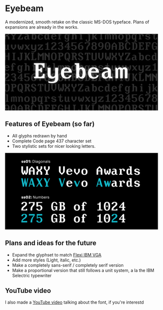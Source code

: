 # Eyebeam

A modernized, smooth retake on the classic MS-DOS typeface. Plans of expansions are already in the works.

![Woah Its Eyebeam](https://github.com/puzzylpiece/eyebeam/blob/main/images/eyebeampic.png)

## Features of Eyebeam (so far)
- All glyphs redrawn by hand
- Complete Code page 437 character set
- Two stylistic sets for nicer looking letters.

![stylistic alternates](https://github.com/puzzylpiece/eyebeam/blob/main/images/alts.png)

## Plans and ideas for the future
- Expand the glyphset to match [Flexi IBM VGA](https://int10h.org/blog/2020/12/more-font-updates-oldschool-pack-flexi-vga/#flexi-ibm-vga-v2-0)
- Add more styles (Light, italic, etc.)
- Make a completely sans-serif / completely serif version
- Make a proportional version that still follows a unit system, a la the IBM Selectric typewriter

## YouTube video
I also made a [YouTube video](https://youtu.be/VpuhzjiyVi0) talking about the font, if you're interestd